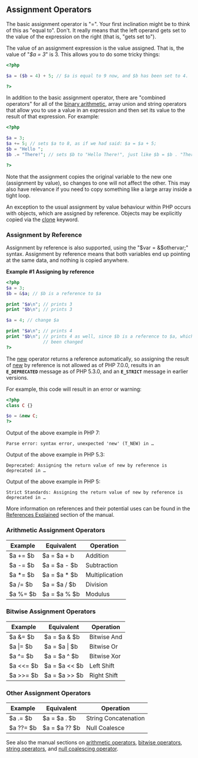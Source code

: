 Assignment Operators
--------------------

The basic assignment operator is "=". Your first inclination might be to
think of this as "equal to". Don't. It really means that the left
operand gets set to the value of the expression on the right (that is,
"gets set to").

The value of an assignment expression is the value assigned. That is,
the value of "*$a = 3*" is 3. This allows you to do some tricky things:

``` php
<?php

$a = ($b = 4) + 5; // $a is equal to 9 now, and $b has been set to 4.

?>
```

In addition to the basic assignment operator, there are "combined
operators" for all of the
<a href="/language/operators.html" class="link">binary arithmetic</a>,
array union and string operators that allow you to use a value in an
expression and then set its value to the result of that expression. For
example:

``` php
<?php

$a = 3;
$a += 5; // sets $a to 8, as if we had said: $a = $a + 5;
$b = "Hello ";
$b .= "There!"; // sets $b to "Hello There!", just like $b = $b . "There!";

?>
```

Note that the assignment copies the original variable to the new one
(assignment by value), so changes to one will not affect the other. This
may also have relevance if you need to copy something like a large array
inside a tight loop.

An exception to the usual assignment by value behaviour within PHP
occurs with <span class="type">object</span>s, which are assigned by
reference. Objects may be explicitly copied via the
<a href="/language/oop5/cloning.html" class="link">clone</a> keyword.

### Assignment by Reference

Assignment by reference is also supported, using the "<span
class="computeroutput">$var = &$othervar;</span>" syntax. Assignment by
reference means that both variables end up pointing at the same data,
and nothing is copied anywhere.

**Example \#1 Assigning by reference**

``` php
<?php
$a = 3;
$b = &$a; // $b is a reference to $a

print "$a\n"; // prints 3
print "$b\n"; // prints 3

$a = 4; // change $a

print "$a\n"; // prints 4
print "$b\n"; // prints 4 as well, since $b is a reference to $a, which has
              // been changed
?>
```

The
<a href="/language/oop5/basic.html#language.oop5.basic.new" class="link">new</a>
operator returns a reference automatically, so assigning the result of
<a href="/language/oop5/basic.html#language.oop5.basic.new" class="link">new</a>
by reference is not allowed as of PHP 7.0.0, results in an
**`E_DEPRECATED`** message as of PHP 5.3.0, and an **`E_STRICT`**
message in earlier versions.

For example, this code will result in an error or warning:

``` php
<?php
class C {}

$o = &new C;
?>
```

Output of the above example in PHP 7:

    Parse error: syntax error, unexpected 'new' (T_NEW) in …

Output of the above example in PHP 5.3:

    Deprecated: Assigning the return value of new by reference is deprecated in …

Output of the above example in PHP 5:

    Strict Standards: Assigning the return value of new by reference is deprecated in …

More information on references and their potential uses can be found in
the
<a href="/language/references.html" class="link">References Explained</a>
section of the manual.

### Arithmetic Assignment Operators

| Example   | Equivalent    | Operation      |
|-----------|---------------|----------------|
| $a += $b  | $a = $a + b   | Addition       |
| $a -= $b  | $a = $a - $b  | Subtraction    |
| $a \*= $b | $a = $a \* $b | Multiplication |
| $a /= $b  | $a = $a / $b  | Division       |
| $a %= $b  | $a = $a % $b  | Modulus        |

### Bitwise Assignment Operators

| Example     | Equivalent      | Operation   |
|-------------|-----------------|-------------|
| $a &= $b    | $a = $a & $b    | Bitwise And |
| $a \|= $b   | $a = $a \| $b   | Bitwise Or  |
| $a ^= $b    | $a = $a ^ $b    | Bitwise Xor |
| $a \<\<= $b | $a = $a \<\< $b | Left Shift  |
| $a \>\>= $b | $a = $a \>\> $b | Right Shift |

### Other Assignment Operators

| Example   | Equivalent    | Operation            |
|-----------|---------------|----------------------|
| $a .= $b  | $a = $a . $b  | String Concatenation |
| $a ??= $b | $a = $a ?? $b | Null Coalesce        |

See also the manual sections on
<a href="/language/operators/arithmetic.html" class="link">arithmetic operators</a>,
<a href="/language/operators/bitwise.html" class="link">bitwise operators</a>,
<a href="/language/operators/string.html" class="link">string operators</a>,
and
<a href="/language/operators/comparison.html#language.operators.comparison.coalesce" class="link">null coalescing operator</a>.
